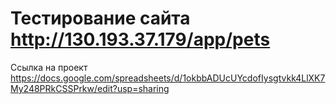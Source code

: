 # Тестирование сайта http://130.193.37.179/app/pets

Ссылка на проект https://docs.google.com/spreadsheets/d/1okbbADUcUYcdofIysgtvkk4LlXK7My248PRkCSSPrkw/edit?usp=sharing
